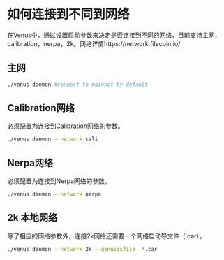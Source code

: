 # 如何连接到不同到网络

在Venus中，通过设置启动参数来决定是否连接到不同的网络，目前支持主网，calibration，nerpa，2k。网络详情https://network.filecoin.io/

## 主网

```sh
./venus daemon #connect to mainnet by default
```

## Calibration网络

必须配置为连接到Calibration网络的参数。

```sh
./venus daemon --network cali
```

## Nerpa网络

必须配置为连接到Nerpa网络的参数。

```sh
./venus daemon --network nerpa
```

## 2k 本地网络

除了相应的网络参数外，连接2k网络还需要一个网络启动导文件（.car）。

```sh
./venus daemon --network 2k --genesisfile  *.car
```

